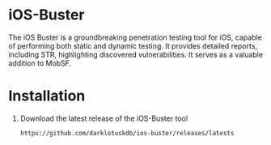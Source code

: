 # iOS-Buster
The iOS Buster is a groundbreaking penetration testing tool for iOS, capable of performing both static and dynamic testing. It provides detailed reports, including STR, highlighting discovered vulnerabilities. It serves as a valuable addition to MobSF.

# Installation
1. Download the latest release of the iOS-Buster tool
   ``` 
   https://github.com/darklotuskdb/ios-buster/releases/latests
   ```
